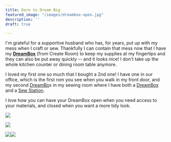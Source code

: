 ```yaml
---
title: Dare to Dream Big
featured_image: "/images/dreambox-open.jpg"
description: ''
draft: true

---
```

I'm grateful for a supportive husband who has, for years, put up with my mess when I craft or sew.  Thankfully I can contain that mess now that I have my [**DreamBox**](https://www.createroom.com/?ref=YJvA8 "Create Room link") (from Create Room) to keep my supplies at my fingertips and they can also be put away quickly -- and it looks nice!  I don't take up the whole kitchen counter or dining room table anymore.

I loved my first one so much that I bought a 2nd one!  I have one in our office, which is the first rom you see when you walk in my front door, and my second [DreamBo]( https://www.createroom.com/?ref=YJvA8 "US link")x in my sewing room where I have both a [DreamBox](https://www.createroom.com/?ref=YJvA8 "DreamBox link USA") and a [Sew Station](https://www.createroom.com/collections/furniture/products/sew-station?ref=YJvA8 "Sew Station link USA").

I love how you can have your DreamBox open when you need access to your materials, and closed when you want a more tidy look.

![](/images/dreambox-open-and-closed.JPG)

![](/images/img_0347.jpg)

![](/images/gillespie-stacey4-27-21-84.jpg)![](/images/gillespie-stacey4-27-21-39.jpg)
